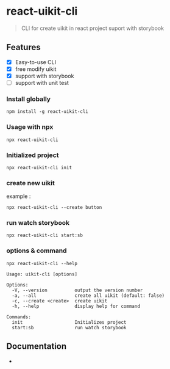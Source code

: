 # react-uikit-cli

> CLI for create uikit in react project suport with storybook

## Features
- [x] Easy-to-use CLI
- [x] free modify uikit
- [x] support with storybook
- [ ] support with unit test

### Install globally
```
npm install -g react-uikit-cli
```
### Usage with npx
```
npx react-uikit-cli
```
### Initialized project
```
npx react-uikit-cli init
```
### create new uikit
example :
```
npx react-uikit-cli --create button
```
### run watch storybook
```
npx react-uikit-cli start:sb
```
### options & command
```
npx react-uikit-cli --help
```
```
Usage: uikit-cli [options]

Options:
  -V, --version          output the version number        
  -a, --all              create all uikit (default: false)
  -c, --create <create>  create uikit
  -h, --help             display help for command

Commands:
  init                   Initializes project
  start:sb               run watch storybook
```

## Documentation
-
